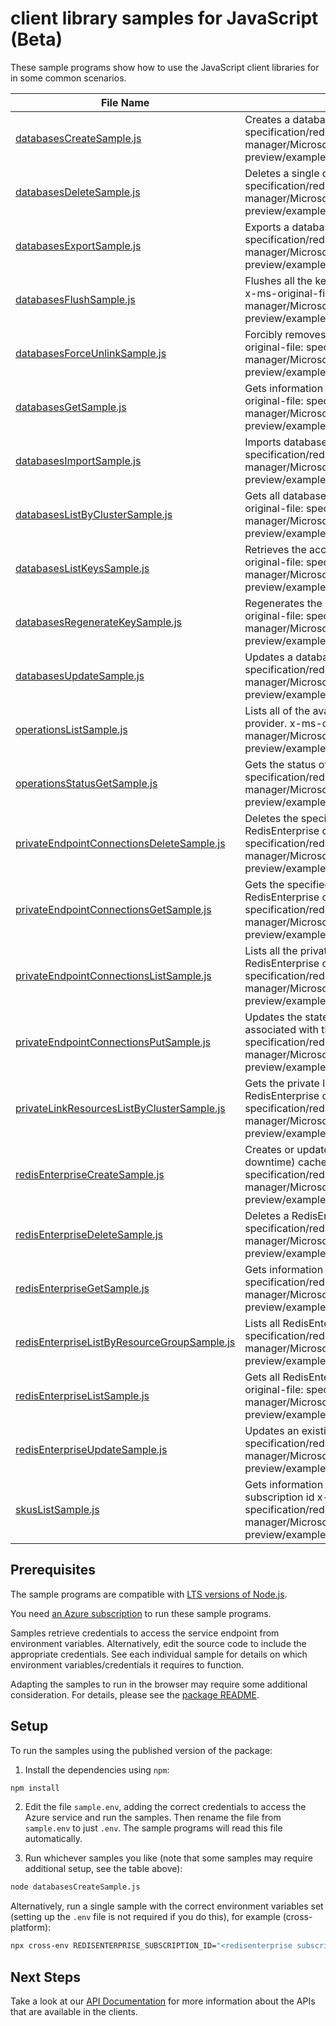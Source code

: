 # client library samples for JavaScript (Beta)

These sample programs show how to use the JavaScript client libraries for in some common scenarios.

| **File Name**                                                                           | **Description**                                                                                                                                                                                                                                                                     |
| --------------------------------------------------------------------------------------- | ----------------------------------------------------------------------------------------------------------------------------------------------------------------------------------------------------------------------------------------------------------------------------------- |
| [databasesCreateSample.js][databasescreatesample]                                       | Creates a database x-ms-original-file: specification/redisenterprise/resource-manager/Microsoft.Cache/preview/2023-03-01-preview/examples/RedisEnterpriseDatabasesCreate.json                                                                                                       |
| [databasesDeleteSample.js][databasesdeletesample]                                       | Deletes a single database x-ms-original-file: specification/redisenterprise/resource-manager/Microsoft.Cache/preview/2023-03-01-preview/examples/RedisEnterpriseDatabasesDelete.json                                                                                                |
| [databasesExportSample.js][databasesexportsample]                                       | Exports a database file from target database. x-ms-original-file: specification/redisenterprise/resource-manager/Microsoft.Cache/preview/2023-03-01-preview/examples/RedisEnterpriseDatabasesExport.json                                                                            |
| [databasesFlushSample.js][databasesflushsample]                                         | Flushes all the keys in this database and also from its linked databases. x-ms-original-file: specification/redisenterprise/resource-manager/Microsoft.Cache/preview/2023-03-01-preview/examples/RedisEnterpriseDatabasesFlush.json                                                 |
| [databasesForceUnlinkSample.js][databasesforceunlinksample]                             | Forcibly removes the link to the specified database resource. x-ms-original-file: specification/redisenterprise/resource-manager/Microsoft.Cache/preview/2023-03-01-preview/examples/RedisEnterpriseDatabasesForceUnlink.json                                                       |
| [databasesGetSample.js][databasesgetsample]                                             | Gets information about a database in a RedisEnterprise cluster. x-ms-original-file: specification/redisenterprise/resource-manager/Microsoft.Cache/preview/2023-03-01-preview/examples/RedisEnterpriseDatabasesGet.json                                                             |
| [databasesImportSample.js][databasesimportsample]                                       | Imports database files to target database. x-ms-original-file: specification/redisenterprise/resource-manager/Microsoft.Cache/preview/2023-03-01-preview/examples/RedisEnterpriseDatabasesImport.json                                                                               |
| [databasesListByClusterSample.js][databaseslistbyclustersample]                         | Gets all databases in the specified RedisEnterprise cluster. x-ms-original-file: specification/redisenterprise/resource-manager/Microsoft.Cache/preview/2023-03-01-preview/examples/RedisEnterpriseDatabasesListByCluster.json                                                      |
| [databasesListKeysSample.js][databaseslistkeyssample]                                   | Retrieves the access keys for the RedisEnterprise database. x-ms-original-file: specification/redisenterprise/resource-manager/Microsoft.Cache/preview/2023-03-01-preview/examples/RedisEnterpriseDatabasesListKeys.json                                                            |
| [databasesRegenerateKeySample.js][databasesregeneratekeysample]                         | Regenerates the RedisEnterprise database's access keys. x-ms-original-file: specification/redisenterprise/resource-manager/Microsoft.Cache/preview/2023-03-01-preview/examples/RedisEnterpriseDatabasesRegenerateKey.json                                                           |
| [databasesUpdateSample.js][databasesupdatesample]                                       | Updates a database x-ms-original-file: specification/redisenterprise/resource-manager/Microsoft.Cache/preview/2023-03-01-preview/examples/RedisEnterpriseDatabasesUpdate.json                                                                                                       |
| [operationsListSample.js][operationslistsample]                                         | Lists all of the available REST API operations of the Microsoft.Cache provider. x-ms-original-file: specification/redisenterprise/resource-manager/Microsoft.Cache/preview/2023-03-01-preview/examples/OperationsList.json                                                          |
| [operationsStatusGetSample.js][operationsstatusgetsample]                               | Gets the status of operation. x-ms-original-file: specification/redisenterprise/resource-manager/Microsoft.Cache/preview/2023-03-01-preview/examples/OperationsStatusGet.json                                                                                                       |
| [privateEndpointConnectionsDeleteSample.js][privateendpointconnectionsdeletesample]     | Deletes the specified private endpoint connection associated with the RedisEnterprise cluster. x-ms-original-file: specification/redisenterprise/resource-manager/Microsoft.Cache/preview/2023-03-01-preview/examples/RedisEnterpriseDeletePrivateEndpointConnection.json           |
| [privateEndpointConnectionsGetSample.js][privateendpointconnectionsgetsample]           | Gets the specified private endpoint connection associated with the RedisEnterprise cluster. x-ms-original-file: specification/redisenterprise/resource-manager/Microsoft.Cache/preview/2023-03-01-preview/examples/RedisEnterpriseGetPrivateEndpointConnection.json                 |
| [privateEndpointConnectionsListSample.js][privateendpointconnectionslistsample]         | Lists all the private endpoint connections associated with the RedisEnterprise cluster. x-ms-original-file: specification/redisenterprise/resource-manager/Microsoft.Cache/preview/2023-03-01-preview/examples/RedisEnterpriseListPrivateEndpointConnections.json                   |
| [privateEndpointConnectionsPutSample.js][privateendpointconnectionsputsample]           | Updates the state of the specified private endpoint connection associated with the RedisEnterprise cluster. x-ms-original-file: specification/redisenterprise/resource-manager/Microsoft.Cache/preview/2023-03-01-preview/examples/RedisEnterprisePutPrivateEndpointConnection.json |
| [privateLinkResourcesListByClusterSample.js][privatelinkresourceslistbyclustersample]   | Gets the private link resources that need to be created for a RedisEnterprise cluster. x-ms-original-file: specification/redisenterprise/resource-manager/Microsoft.Cache/preview/2023-03-01-preview/examples/RedisEnterpriseListPrivateLinkResources.json                          |
| [redisEnterpriseCreateSample.js][redisenterprisecreatesample]                           | Creates or updates an existing (overwrite/recreate, with potential downtime) cache cluster x-ms-original-file: specification/redisenterprise/resource-manager/Microsoft.Cache/preview/2023-03-01-preview/examples/RedisEnterpriseCreate.json                                        |
| [redisEnterpriseDeleteSample.js][redisenterprisedeletesample]                           | Deletes a RedisEnterprise cache cluster. x-ms-original-file: specification/redisenterprise/resource-manager/Microsoft.Cache/preview/2023-03-01-preview/examples/RedisEnterpriseDelete.json                                                                                          |
| [redisEnterpriseGetSample.js][redisenterprisegetsample]                                 | Gets information about a RedisEnterprise cluster x-ms-original-file: specification/redisenterprise/resource-manager/Microsoft.Cache/preview/2023-03-01-preview/examples/RedisEnterpriseGet.json                                                                                     |
| [redisEnterpriseListByResourceGroupSample.js][redisenterpriselistbyresourcegroupsample] | Lists all RedisEnterprise clusters in a resource group. x-ms-original-file: specification/redisenterprise/resource-manager/Microsoft.Cache/preview/2023-03-01-preview/examples/RedisEnterpriseListByResourceGroup.json                                                              |
| [redisEnterpriseListSample.js][redisenterpriselistsample]                               | Gets all RedisEnterprise clusters in the specified subscription. x-ms-original-file: specification/redisenterprise/resource-manager/Microsoft.Cache/preview/2023-03-01-preview/examples/RedisEnterpriseList.json                                                                    |
| [redisEnterpriseUpdateSample.js][redisenterpriseupdatesample]                           | Updates an existing RedisEnterprise cluster x-ms-original-file: specification/redisenterprise/resource-manager/Microsoft.Cache/preview/2023-03-01-preview/examples/RedisEnterpriseUpdate.json                                                                                       |
| [skusListSample.js][skuslistsample]                                                     | Gets information about skus in specified location for the given subscription id x-ms-original-file: specification/redisenterprise/resource-manager/Microsoft.Cache/preview/2023-03-01-preview/examples/RedisEnterpriseSkusList.json                                                 |

## Prerequisites

The sample programs are compatible with [LTS versions of Node.js](https://github.com/nodejs/release#release-schedule).

You need [an Azure subscription][freesub] to run these sample programs.

Samples retrieve credentials to access the service endpoint from environment variables. Alternatively, edit the source code to include the appropriate credentials. See each individual sample for details on which environment variables/credentials it requires to function.

Adapting the samples to run in the browser may require some additional consideration. For details, please see the [package README][package].

## Setup

To run the samples using the published version of the package:

1. Install the dependencies using `npm`:

```bash
npm install
```

2. Edit the file `sample.env`, adding the correct credentials to access the Azure service and run the samples. Then rename the file from `sample.env` to just `.env`. The sample programs will read this file automatically.

3. Run whichever samples you like (note that some samples may require additional setup, see the table above):

```bash
node databasesCreateSample.js
```

Alternatively, run a single sample with the correct environment variables set (setting up the `.env` file is not required if you do this), for example (cross-platform):

```bash
npx cross-env REDISENTERPRISE_SUBSCRIPTION_ID="<redisenterprise subscription id>" REDISENTERPRISE_RESOURCE_GROUP="<redisenterprise resource group>" REDISENTERPRISE_SUBSCRIPTION_ID="<redisenterprise subscription id>" REDISENTERPRISE_RESOURCE_GROUP="<redisenterprise resource group>" node databasesCreateSample.js
```

## Next Steps

Take a look at our [API Documentation][apiref] for more information about the APIs that are available in the clients.

[databasescreatesample]: https://github.com/Azure/azure-sdk-for-js/blob/main/sdk/redisenterprise/arm-redisenterprisecache/samples/v2-beta/javascript/databasesCreateSample.js
[databasesdeletesample]: https://github.com/Azure/azure-sdk-for-js/blob/main/sdk/redisenterprise/arm-redisenterprisecache/samples/v2-beta/javascript/databasesDeleteSample.js
[databasesexportsample]: https://github.com/Azure/azure-sdk-for-js/blob/main/sdk/redisenterprise/arm-redisenterprisecache/samples/v2-beta/javascript/databasesExportSample.js
[databasesflushsample]: https://github.com/Azure/azure-sdk-for-js/blob/main/sdk/redisenterprise/arm-redisenterprisecache/samples/v2-beta/javascript/databasesFlushSample.js
[databasesforceunlinksample]: https://github.com/Azure/azure-sdk-for-js/blob/main/sdk/redisenterprise/arm-redisenterprisecache/samples/v2-beta/javascript/databasesForceUnlinkSample.js
[databasesgetsample]: https://github.com/Azure/azure-sdk-for-js/blob/main/sdk/redisenterprise/arm-redisenterprisecache/samples/v2-beta/javascript/databasesGetSample.js
[databasesimportsample]: https://github.com/Azure/azure-sdk-for-js/blob/main/sdk/redisenterprise/arm-redisenterprisecache/samples/v2-beta/javascript/databasesImportSample.js
[databaseslistbyclustersample]: https://github.com/Azure/azure-sdk-for-js/blob/main/sdk/redisenterprise/arm-redisenterprisecache/samples/v2-beta/javascript/databasesListByClusterSample.js
[databaseslistkeyssample]: https://github.com/Azure/azure-sdk-for-js/blob/main/sdk/redisenterprise/arm-redisenterprisecache/samples/v2-beta/javascript/databasesListKeysSample.js
[databasesregeneratekeysample]: https://github.com/Azure/azure-sdk-for-js/blob/main/sdk/redisenterprise/arm-redisenterprisecache/samples/v2-beta/javascript/databasesRegenerateKeySample.js
[databasesupdatesample]: https://github.com/Azure/azure-sdk-for-js/blob/main/sdk/redisenterprise/arm-redisenterprisecache/samples/v2-beta/javascript/databasesUpdateSample.js
[operationslistsample]: https://github.com/Azure/azure-sdk-for-js/blob/main/sdk/redisenterprise/arm-redisenterprisecache/samples/v2-beta/javascript/operationsListSample.js
[operationsstatusgetsample]: https://github.com/Azure/azure-sdk-for-js/blob/main/sdk/redisenterprise/arm-redisenterprisecache/samples/v2-beta/javascript/operationsStatusGetSample.js
[privateendpointconnectionsdeletesample]: https://github.com/Azure/azure-sdk-for-js/blob/main/sdk/redisenterprise/arm-redisenterprisecache/samples/v2-beta/javascript/privateEndpointConnectionsDeleteSample.js
[privateendpointconnectionsgetsample]: https://github.com/Azure/azure-sdk-for-js/blob/main/sdk/redisenterprise/arm-redisenterprisecache/samples/v2-beta/javascript/privateEndpointConnectionsGetSample.js
[privateendpointconnectionslistsample]: https://github.com/Azure/azure-sdk-for-js/blob/main/sdk/redisenterprise/arm-redisenterprisecache/samples/v2-beta/javascript/privateEndpointConnectionsListSample.js
[privateendpointconnectionsputsample]: https://github.com/Azure/azure-sdk-for-js/blob/main/sdk/redisenterprise/arm-redisenterprisecache/samples/v2-beta/javascript/privateEndpointConnectionsPutSample.js
[privatelinkresourceslistbyclustersample]: https://github.com/Azure/azure-sdk-for-js/blob/main/sdk/redisenterprise/arm-redisenterprisecache/samples/v2-beta/javascript/privateLinkResourcesListByClusterSample.js
[redisenterprisecreatesample]: https://github.com/Azure/azure-sdk-for-js/blob/main/sdk/redisenterprise/arm-redisenterprisecache/samples/v2-beta/javascript/redisEnterpriseCreateSample.js
[redisenterprisedeletesample]: https://github.com/Azure/azure-sdk-for-js/blob/main/sdk/redisenterprise/arm-redisenterprisecache/samples/v2-beta/javascript/redisEnterpriseDeleteSample.js
[redisenterprisegetsample]: https://github.com/Azure/azure-sdk-for-js/blob/main/sdk/redisenterprise/arm-redisenterprisecache/samples/v2-beta/javascript/redisEnterpriseGetSample.js
[redisenterpriselistbyresourcegroupsample]: https://github.com/Azure/azure-sdk-for-js/blob/main/sdk/redisenterprise/arm-redisenterprisecache/samples/v2-beta/javascript/redisEnterpriseListByResourceGroupSample.js
[redisenterpriselistsample]: https://github.com/Azure/azure-sdk-for-js/blob/main/sdk/redisenterprise/arm-redisenterprisecache/samples/v2-beta/javascript/redisEnterpriseListSample.js
[redisenterpriseupdatesample]: https://github.com/Azure/azure-sdk-for-js/blob/main/sdk/redisenterprise/arm-redisenterprisecache/samples/v2-beta/javascript/redisEnterpriseUpdateSample.js
[skuslistsample]: https://github.com/Azure/azure-sdk-for-js/blob/main/sdk/redisenterprise/arm-redisenterprisecache/samples/v2-beta/javascript/skusListSample.js
[apiref]: https://docs.microsoft.com/javascript/api/@azure/arm-redisenterprisecache?view=azure-node-preview
[freesub]: https://azure.microsoft.com/free/
[package]: https://github.com/Azure/azure-sdk-for-js/tree/main/sdk/redisenterprise/arm-redisenterprisecache/README.md
